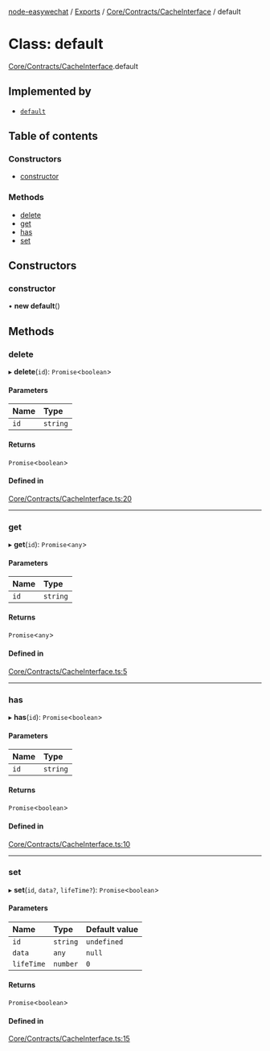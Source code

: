 [node-easywechat](../README.md) / [Exports](../modules.md) / [Core/Contracts/CacheInterface](../modules/Core_Contracts_CacheInterface.md) / default

# Class: default

[Core/Contracts/CacheInterface](../modules/Core_Contracts_CacheInterface.md).default

## Implemented by

- [`default`](Core_Cache_FileCache.default.md)

## Table of contents

### Constructors

- [constructor](Core_Contracts_CacheInterface.default.md#constructor)

### Methods

- [delete](Core_Contracts_CacheInterface.default.md#delete)
- [get](Core_Contracts_CacheInterface.default.md#get)
- [has](Core_Contracts_CacheInterface.default.md#has)
- [set](Core_Contracts_CacheInterface.default.md#set)

## Constructors

### constructor

• **new default**()

## Methods

### delete

▸ **delete**(`id`): `Promise`<`boolean`\>

#### Parameters

| Name | Type |
| :------ | :------ |
| `id` | `string` |

#### Returns

`Promise`<`boolean`\>

#### Defined in

[Core/Contracts/CacheInterface.ts:20](https://github.com/hpyer/node-easywechat/blob/b017670/src/Core/Contracts/CacheInterface.ts#L20)

___

### get

▸ **get**(`id`): `Promise`<`any`\>

#### Parameters

| Name | Type |
| :------ | :------ |
| `id` | `string` |

#### Returns

`Promise`<`any`\>

#### Defined in

[Core/Contracts/CacheInterface.ts:5](https://github.com/hpyer/node-easywechat/blob/b017670/src/Core/Contracts/CacheInterface.ts#L5)

___

### has

▸ **has**(`id`): `Promise`<`boolean`\>

#### Parameters

| Name | Type |
| :------ | :------ |
| `id` | `string` |

#### Returns

`Promise`<`boolean`\>

#### Defined in

[Core/Contracts/CacheInterface.ts:10](https://github.com/hpyer/node-easywechat/blob/b017670/src/Core/Contracts/CacheInterface.ts#L10)

___

### set

▸ **set**(`id`, `data?`, `lifeTime?`): `Promise`<`boolean`\>

#### Parameters

| Name | Type | Default value |
| :------ | :------ | :------ |
| `id` | `string` | `undefined` |
| `data` | `any` | `null` |
| `lifeTime` | `number` | `0` |

#### Returns

`Promise`<`boolean`\>

#### Defined in

[Core/Contracts/CacheInterface.ts:15](https://github.com/hpyer/node-easywechat/blob/b017670/src/Core/Contracts/CacheInterface.ts#L15)
